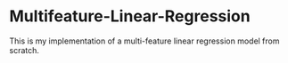 # Multifeature-Linear-Regression
This is my implementation of a multi-feature linear regression model from scratch. 
